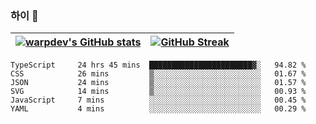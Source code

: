 
### 하이 👋
[![warpdev's GitHub stats](https://github-readme-stats.vercel.app/api?username=warpdev&show_icons=true&theme=vue-dark)](#) |[![GitHub Streak](https://github-readme-streak-stats.herokuapp.com/?user=warpdev&theme=dark)](#)
--- | --- |
<!--START_SECTION:waka-->

```text
TypeScript     24 hrs 45 mins  ███████████████████████▓░   94.82 %
CSS            26 mins         ▒░░░░░░░░░░░░░░░░░░░░░░░░   01.67 %
JSON           24 mins         ▒░░░░░░░░░░░░░░░░░░░░░░░░   01.57 %
SVG            14 mins         ▒░░░░░░░░░░░░░░░░░░░░░░░░   00.93 %
JavaScript     7 mins          ░░░░░░░░░░░░░░░░░░░░░░░░░   00.45 %
YAML           4 mins          ░░░░░░░░░░░░░░░░░░░░░░░░░   00.29 %
```

<!--END_SECTION:waka-->

<!--
**warpdev/warpdev** is a ✨ _special_ ✨ repository because its `README.md` (this file) appears on your GitHub profile.

Here are some ideas to get you started:

- 🔭 I’m currently working on ...
- 🌱 I’m currently learning ...
- 👯 I’m looking to collaborate on ...
- 🤔 I’m looking for help with ...
- 💬 Ask me about ...
- 📫 How to reach me: ...
- 😄 Pronouns: ...
- ⚡ Fun fact: ...
-->
